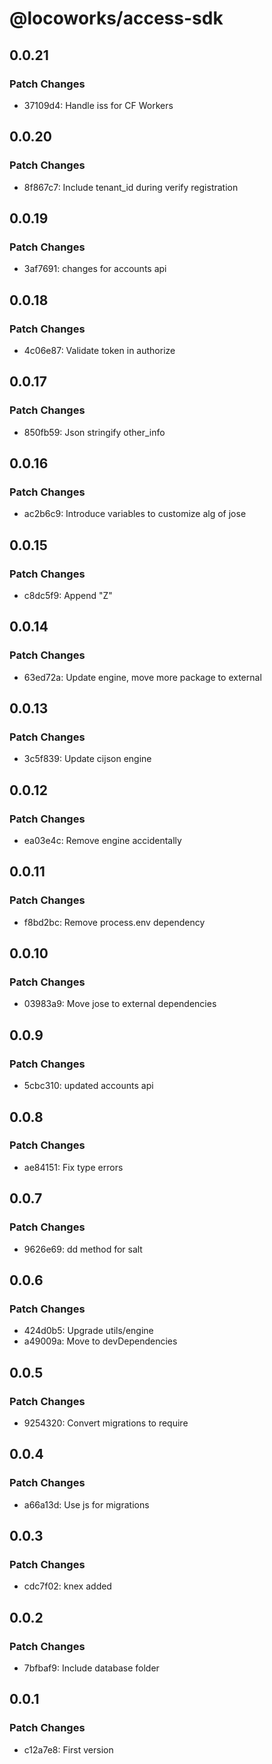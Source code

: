 # @locoworks/access-sdk

## 0.0.21

### Patch Changes

- 37109d4: Handle iss for CF Workers

## 0.0.20

### Patch Changes

- 8f867c7: Include tenant_id during verify registration

## 0.0.19

### Patch Changes

- 3af7691: changes for accounts api

## 0.0.18

### Patch Changes

- 4c06e87: Validate token in authorize

## 0.0.17

### Patch Changes

- 850fb59: Json stringify other_info

## 0.0.16

### Patch Changes

- ac2b6c9: Introduce variables to customize alg of jose

## 0.0.15

### Patch Changes

- c8dc5f9: Append "Z"

## 0.0.14

### Patch Changes

- 63ed72a: Update engine, move more package to external

## 0.0.13

### Patch Changes

- 3c5f839: Update cijson engine

## 0.0.12

### Patch Changes

- ea03e4c: Remove engine accidentally

## 0.0.11

### Patch Changes

- f8bd2bc: Remove process.env dependency

## 0.0.10

### Patch Changes

- 03983a9: Move jose to external dependencies

## 0.0.9

### Patch Changes

- 5cbc310: updated accounts api

## 0.0.8

### Patch Changes

- ae84151: Fix type errors

## 0.0.7

### Patch Changes

- 9626e69: dd method for salt

## 0.0.6

### Patch Changes

- 424d0b5: Upgrade utils/engine
- a49009a: Move to devDependencies

## 0.0.5

### Patch Changes

- 9254320: Convert migrations to require

## 0.0.4

### Patch Changes

- a66a13d: Use js for migrations

## 0.0.3

### Patch Changes

- cdc7f02: knex added

## 0.0.2

### Patch Changes

- 7bfbaf9: Include database folder

## 0.0.1

### Patch Changes

- c12a7e8: First version
